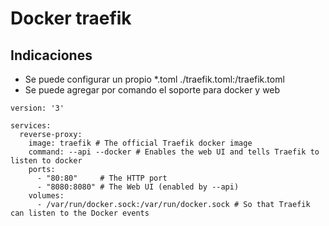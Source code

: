 # Docker traefik

## Indicaciones
* Se puede configurar un propio *.toml ./traefik.toml:/traefik.toml
* Se puede agregar por comando el soporte para docker y web 
~~~~
version: '3'

services:
  reverse-proxy:
    image: traefik # The official Traefik docker image
    command: --api --docker # Enables the web UI and tells Traefik to listen to docker
    ports:
      - "80:80"     # The HTTP port
      - "8080:8080" # The Web UI (enabled by --api)
    volumes:
      - /var/run/docker.sock:/var/run/docker.sock # So that Traefik can listen to the Docker events
~~~~